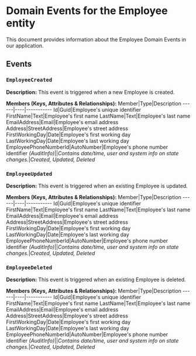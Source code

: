 # Domain Events for the Employee entity

This document provides information about the Employee Domain Events in our application.

## Events

### `EmployeeCreated`

**Description:**
This event is triggered when a new Employee is created.

**Members (Keys, Attributes & Relationships):**
Member|Type|Description
------|----|-----------
Id|Guid|Employee's unique identifier
FirstName|Text|Employee's first name
LastName|Text|Employee's last name
EmailAddress|Email|Employee's email address
Address|StreetAddress|Employee's street address
FirstWorkingDay|Date|Employee's first working day
LastWorkingDay|Date|Employee's last working day
EmployeePhoneNumberId|AutoNumber|Employee's phone number identifier
*(AuditInfo)*||*Contains date/time, user and system info on state changes.*|*Created, Updated, Deleted*


### `EmployeeUpdated`

**Description:** 
This event is triggered when an existing Employee is updated.

**Members (Keys, Attributes & Relationships):**
Member|Type|Description
------|----|-----------
Id|Guid|Employee's unique identifier
FirstName|Text|Employee's first name
LastName|Text|Employee's last name
EmailAddress|Email|Employee's email address
Address|StreetAddress|Employee's street address
FirstWorkingDay|Date|Employee's first working day
LastWorkingDay|Date|Employee's last working day
EmployeePhoneNumberId|AutoNumber|Employee's phone number identifier
*(AuditInfo)*||*Contains date/time, user and system info on state changes.*|*Created, Updated, Deleted*


### `EmployeeDeleted`

**Description:**
This event is triggered when an existing Employee is deleted.

**Members (Keys, Attributes & Relationships):**
Member|Type|Description
------|----|-----------
Id|Guid|Employee's unique identifier
FirstName|Text|Employee's first name
LastName|Text|Employee's last name
EmailAddress|Email|Employee's email address
Address|StreetAddress|Employee's street address
FirstWorkingDay|Date|Employee's first working day
LastWorkingDay|Date|Employee's last working day
EmployeePhoneNumberId|AutoNumber|Employee's phone number identifier
*(AuditInfo)*||*Contains date/time, user and system info on state changes.*|*Created, Updated, Deleted*

